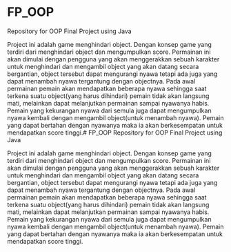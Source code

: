 # FP_OOP
Repository for OOP Final Project using Java

Project ini adalah game menghindari object. 
Dengan konsep game yang terdiri dari menghindari object dan mengumpulkan score. Permainan ini akan dimulai dengan pengguna yang akan menggerakkan sebuah karakter untuk menghindari dan mengambil object yang akan datang secara bergantian, object tersebut dapat mengurangi nyawa tetapi ada juga yang dapat menambah nyawa tergantung dengan objectnya. Pada awal permainan pemain akan mendapatkan beberapa nyawa sehingga saat terkena suatu object(yang harus dihindari) pemain tidak akan langsung mati, melainkan dapat melanjutkan permainan sampai nyawanya habis. Pemain yang kekurangan nyawa dari semula juga dapat mengumpulkan nyawa kembali dengan mengambil object(untuk menambah nyawa). Pemain yang dapat bertahan dengan nyawanya maka ia akan berkesempatan untuk mendapatkan score tinggi.# FP_OOP
Repository for OOP Final Project using Java

Project ini adalah game menghindari object. 
Dengan konsep game yang terdiri dari menghindari object dan mengumpulkan score. Permainan ini akan dimulai dengan pengguna yang akan menggerakkan sebuah karakter untuk menghindari dan mengambil object yang akan datang secara bergantian, object tersebut dapat mengurangi nyawa tetapi ada juga yang dapat menambah nyawa tergantung dengan objectnya. Pada awal permainan pemain akan mendapatkan beberapa nyawa sehingga saat terkena suatu object(yang harus dihindari) pemain tidak akan langsung mati, melainkan dapat melanjutkan permainan sampai nyawanya habis. Pemain yang kekurangan nyawa dari semula juga dapat mengumpulkan nyawa kembali dengan mengambil object(untuk menambah nyawa). Pemain yang dapat bertahan dengan nyawanya maka ia akan berkesempatan untuk mendapatkan score tinggi.